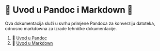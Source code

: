 # 🍕 Uvod u Pandoc i Markdown 🍕
Ova dokumentacija služi u svrhu primjene Pandoca za konverziju datoteka, odnosno markdowna za izrade tehničke dokumentacije.

1. 🍄 [Uvod u Pandoc](docs/02-pandoc-primjeri-konverzije.md)
2. 🍔 [Uvod u Markdown](docs/01-markdown-primjeri.md)



